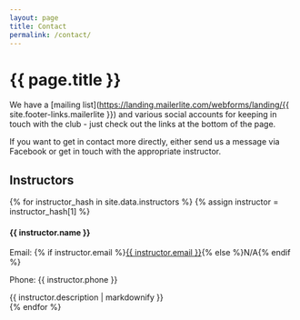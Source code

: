 ```yaml
---
layout: page
title: Contact
permalink: /contact/
---
```


# {{ page.title }}

We have a [mailing list](https://landing.mailerlite.com/webforms/landing/{{ site.footer-links.mailerlite }}) and various social accounts for keeping in touch with the club - just check out the links at the bottom of the page.

If you want to get in contact more directly, either send us a message via Facebook or get in touch with the appropriate instructor.

## Instructors

{% for instructor_hash in site.data.instructors %}
{% assign instructor = instructor_hash[1] %}
<div class="details-block" id="{{ instructor_hash[0] }}">
  <h4 class="details-header">{{ instructor.name }}</h4>
  <div class="details-contents">
    <p><span class="details-title">Email: </span>{% if instructor.email %}<a href="mailto:{{ instructor.email }}">{{ instructor.email }}</a>{% else %}N/A{% endif %}</p>
    <p><span class="details-title">Phone: </span>{{ instructor.phone }}</p>
    <div>
      {{ instructor.description | markdownify }}
    </div>
  </div>
</div>
{% endfor %}